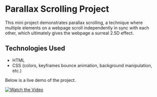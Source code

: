 # Parallax Scrolling Project

This mini project demonstrates parallax scrolling, a technique where multiple elements on a webpage scroll independently in sync with each other, which ultimately gives the webpage 
a surreal 2.5D effect.


## Technologies Used

- HTML
- CSS (colors, keyframes bounce animation, background manipulation, etc.)

Below is a live demo of the project.

[![Watch the Video](https://img.youtube.com/vi/43Nb3VRwwhM/0.jpg)](https://www.youtube.com/watch?v=43Nb3VRwwhM)
